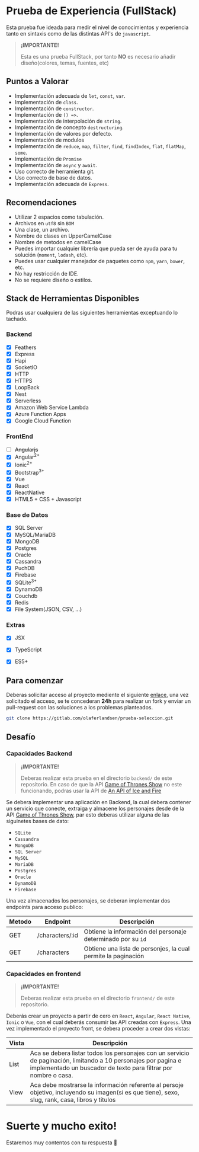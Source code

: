 # Prueba de Experiencia (FullStack)
Esta prueba fue ideada para medir el nivel de conocimientos y experiencia tanto en sintaxis como de las distintas API's de `javascript`.

> **¡IMPORTANTE!**
>
> Esta es una prueba FullStack, por tanto **NO** es necesario añadir diseño(colores, temas, fuentes, etc)


## Puntos a Valorar
* Implementación adecuada de `let`, `const`, `var`.
* Implementación de `class`.
* Implementación de `constructor`.
* Implementación de `() =>`.
* Implementación de interpolación de `string`.
* Implementación de concepto `destructuring`.
* Implementación de valores por defecto.
* Implementación de modulos
* Implementación de `reduce`, `map`, `filter`, `find`, `findIndex`, `flat`, `flatMap`, `some`.
* Implementación de `Promise`
* Implementación de `async` y `await`.
* Uso correcto de herramienta git.
* Uso correcto de base de datos.
* Implementación adecuada de `Express`.


## Recomendaciones
* Utilizar 2 espacios como tabulación.
* Archivos en `utf8` sin `BOM`
* Una clase, un archivo.
* Nombre de clases en UpperCamelCase
* Nombre de metodos en camelCase
* Puedes importar cualquier librería que pueda ser de ayuda para tu solución (`moment`, `lodash`, etc).
* Puedes usar cualquier manejador de paquetes como `npm`, `yarn`, `bower`, etc.
* No hay restricción de IDE.
* No se requiere diseño o estilos.


## Stack de Herramientas Disponibles
Podras usar cualquiera de las siguientes herramientas exceptuando lo tachado.
### Backend
* [x] Feathers
* [x] Express
* [x] Hapi
* [x] SocketIO
* [x] HTTP
* [x] HTTPS
* [x] LoopBack
* [x] Nest
* [x] Serverless
* [x] Amazon Web Service Lambda
* [x] Azure Function Apps
* [x] Google Cloud Function
### FrontEnd
* [ ] ~~Angularjs~~
* [x] Angular<sup>2+</sup>
* [x] Ionic<sup>2+</sup>
* [x] Bootstrap<sup>3+</sup>
* [x] Vue
* [x] React
* [x] ReactNative
* [x] HTML5 + CSS + Javascript
### Base de Datos
* [x] SQL Server
* [x] MySQL/MariaDB
* [x] MongoDB
* [x] Postgres
* [x] Oracle
* [x] Cassandra
* [x] PuchDB
* [x] Firebase
* [x] SQLite<sup>3+</sup>
* [x] DynamoDB
* [x] Couchdb
* [x] Redis
* [x] File System(JSON, CSV, ...)
### Extras
* [x] JSX
* [x] TypeScript
* [x] ES5+


## Para comenzar
Deberas solicitar acceso al proyecto mediente el siguiente [enlace](https://gitlab.com/olaferlandsen/prueba-seleccion/project_members/request_access), una vez solicitado el acceso, se te concederan **24h** para realizar un fork y enviar un pull-request con las soluciones a los problemas planteados.
```sh
git clone https://gitlab.com/olaferlandsen/prueba-seleccion.git
```

## Desafío

### Capacidades Backend
> **¡IMPORTANTE!**
>
> Deberas realizar esta prueba en el directorio `backend/` de este repositorio.
> En caso de que la API [Game of Thrones Show](https://api.got.show/doc/) no este funcionando, podras usar la API de [An API of Ice and Fire](https://anapioficeandfire.com/)

Se debera implementar una aplicación en Backend, la cual debera contener un servicio que conecte, extraiga y almacene los personajes desde de la API [Game of Thrones Show](https://api.got.show/doc/), par esto deberas utilizar alguna de las siguinetes bases de dato:
* `SQLite`
* `Cassandra`
* `MongoDB`
* `SQL Server`
* `MySQL`
* `MariaDB`
* `Postgres`
* `Oracle`
* `DynamoDB`
* `Firebase`

Una vez almacenados los personajes, se deberan implementar dos endpoints para acceso publico:

| Metodo | Endpoint        | Descripción                                                   |
|--------|-----------------|---------------------------------------------------------------|
| GET    | /characters/:id | Obtiene la información del personaje determinado por su `id`  |
| GET    | /characters     | Obtiene una lista de personjes, la cual permite la paginación |


### Capacidades en frontend
> **¡IMPORTANTE!**
>
> Deberas realizar esta prueba en el directorio `frontend/` de este repositorio.

Deberás crear un proyecto a partir de cero en `React`, `Angular`, `React Native`, `Ionic` o `Vue`, con el cual deberás consumir las API creadas con `Express`.
Una vez implementado el proyecto front, se debera proceder a crear dos vistas:
 
| Vista | Descripción                                                                                                                                                                       |
|-------|-----------------------------------------------------------------------------------------------------------------------------------------------------------------------------------|
| List  | Aca se debera listar todos los personajes con un servicio de paginación, limitando a 10 personajes por pagina e implementado un buscador de texto para filtrar por nombre o casa. |
| View  | Aca debe mostrarse la información referente al persoje objetivo, incluyendo su imagen(si es que tiene), sexo, slug, rank, casa, libros y titulos                                  |



Suerte y mucho exito!
====
Estaremos muy contentos con tu respuesta 💪

